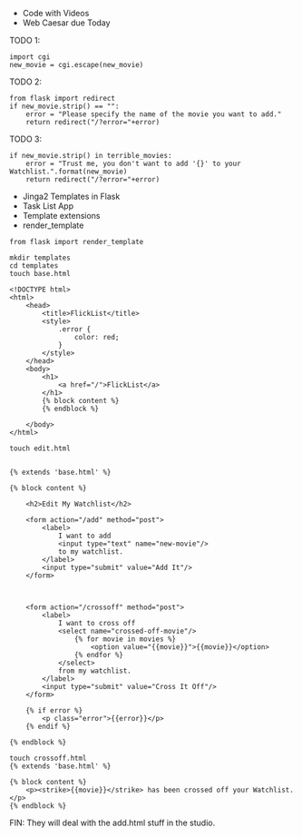 <!-- Reminders -->
- Code with Videos
- Web Caesar due Today

<!-- Studio Solution -->

TODO 1: 
```
import cgi
new_movie = cgi.escape(new_movie)
```

TODO 2: 
```
from flask import redirect
if new_movie.strip() == "":
    error = "Please specify the name of the movie you want to add."
    return redirect("/?error="+error)
```

TODO 3:
```
if new_movie.strip() in terrible_movies:
    error = "Trust me, you don't want to add '{}' to your Watchlist.".format(new_movie)
    return redirect("/?error="+error)
```
<!-- Summary -->
- Jinga2 Templates in Flask
- Task List App
- Template extensions
- render_template

<!-- Q&A -->

<!-- Studio Walkthough -->
```
from flask import render_template
```

```
mkdir templates
cd templates
touch base.html

<!DOCTYPE html>
<html>
    <head>
        <title>FlickList</title>
        <style>
            .error {
                color: red;
            }
        </style>
    </head>
    <body>
        <h1>
            <a href="/">FlickList</a>
        </h1>
        {% block content %}
        {% endblock %}
        
    </body>
</html>
```

```
touch edit.html


{% extends 'base.html' %}

{% block content %}

    <h2>Edit My Watchlist</h2>
    
    <form action="/add" method="post">
        <label>
            I want to add
            <input type="text" name="new-movie"/>
            to my watchlist.
        </label>
        <input type="submit" value="Add It"/>
    </form>


    
    <form action="/crossoff" method="post">
        <label>
            I want to cross off
            <select name="crossed-off-movie"/>
                {% for movie in movies %}
                    <option value="{{movie}}">{{movie}}</option>
                {% endfor %}
            </select>
            from my watchlist.
        </label>
        <input type="submit" value="Cross It Off"/>
    </form>

    {% if error %}
        <p class="error">{{error}}</p>
    {% endif %}

{% endblock %}
```

```
touch crossoff.html
{% extends 'base.html' %}

{% block content %}
    <p><strike>{{movie}}</strike> has been crossed off your Watchlist.</p>
{% endblock %}
```


FIN: They will deal with the add.html stuff in the studio.



